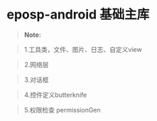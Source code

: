 # eposp-android 基础主库
> **Note:**

>1.工具类，文件、图片、日志、自定义view

>2.网络层

>3.对话框

>4.控件定义butterknife

>5.权限检查 permissionGen







